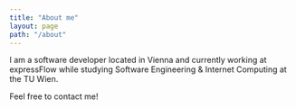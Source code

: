 ```yaml
---
title: "About me"
layout: page
path: "/about"
---
```


I am a software developer located in Vienna and currently working at expressFlow while studying Software Engineering & Internet Computing at the TU Wien.

Feel free to contact me!
